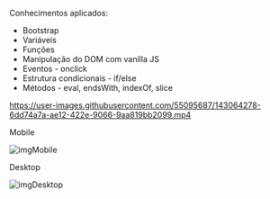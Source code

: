 Conhecimentos aplicados:

* Bootstrap
* Variáveis
* Funções
* Manipulação do DOM com vanilla JS
* Eventos - onclick
* Estrutura condicionais - if/else
* Métodos - eval, endsWith, indexOf, slice


https://user-images.githubusercontent.com/55095687/143064278-6dd74a7a-ae12-422e-9066-9aa819bb2099.mp4


Mobile

![imgMobile](https://user-images.githubusercontent.com/55095687/143062642-e395560d-6811-4f01-b338-dec306dc940e.png)

Desktop

![imgDesktop](https://user-images.githubusercontent.com/55095687/143062620-8907cefd-ca50-4600-920c-127f07d1acf0.png)
